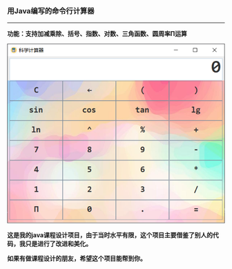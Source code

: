 ### 用Java编写的命令行计算器

---

**功能：支持加减乘除、括号、指数、对数、三角函数、圆周率Π运算**



![](img/readme.png)

**这是我的java课程设计项目，由于当时水平有限，这个项目主要借鉴了别人的代码，我只是进行了改进和美化。**

**如果有做课程设计的朋友，希望这个项目能帮到你。**

